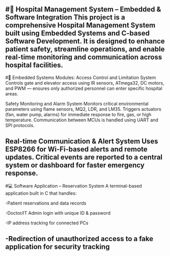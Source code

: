 
#🏥 Hospital Management System – Embedded & Software Integration
This project is a comprehensive Hospital Management System built using Embedded Systems and C-based Software Development. It is designed to enhance patient safety, streamline operations, and enable real-time monitoring and communication across hospital facilities.
--
#🔧 Embedded Systems Modules:
Access Control and Limitation System
Controls gate and elevator access using IR sensors, ATmega32, DC motors, and PWM — ensures only authorized personnel can enter specific hospital areas.

Safety Monitoring and Alarm System
Monitors critical environmental parameters using flame sensors, MQ2, LDR, and LM35. Triggers actuators (fan, water pump, alarms) for immediate response to fire, gas, or high temperature. Communication between MCUs is handled using UART and SPI protocols.

Real-time Communication & Alert System
Uses ESP8266 for Wi-Fi-based alerts and remote updates. Critical events are reported to a central system or dashboard for faster emergency response.
--
#💻 Software Application – Reservation System
A terminal-based application built in C that handles:

-Patient reservations and data records

-Doctor/IT Admin login with unique ID & password

-IP address tracking for connected PCs

-Redirection of unauthorized access to a fake application for security tracking
--

